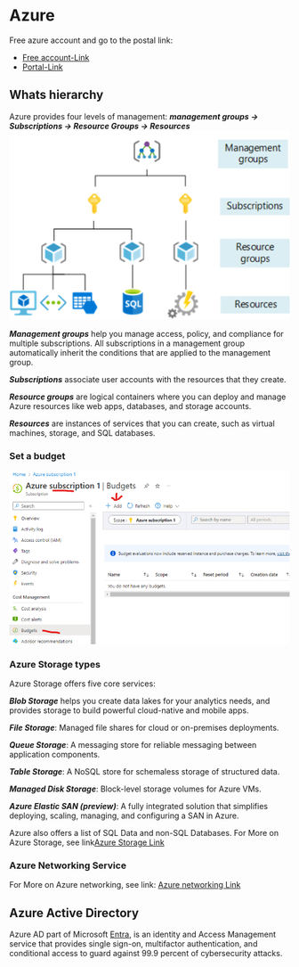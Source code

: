 # Azure 
Free azure account and go to the postal link:

- [Free account-Link](https://azure.microsoft.com/free/)
- [Portal-Link](https://portal.azure.com/)

## Whats hierarchy

Azure provides four levels of management: 
***management groups -> Subscriptions -> Resource Groups -> Resources***
 ![hierarchy](photos/hierarchy.png)

***Management groups*** help you manage access, policy, and compliance for 
multiple subscriptions. All subscriptions in a management group automatically 
inherit the conditions that are applied to the management group.

***Subscriptions*** associate user accounts with the resources that they create. 

***Resource groups*** are logical containers where you can deploy and manage 
Azure resources like web apps, databases, and storage accounts.

***Resources*** are instances of services that you can create, such as virtual 
machines, storage, and SQL databases.

### Set a budget
  ![budget](photos/budget.png)

### Azure Storage types
Azure Storage offers five core services:

***Blob Storage*** helps you create data lakes for your analytics needs, and provides storage 
 to build powerful cloud-native and mobile apps.

***File Storage***: Managed file shares for cloud or on-premises deployments.

***Queue Storage***: A messaging store for reliable messaging between application components.

***Table Storage***: A NoSQL store for schemaless storage of structured data.

***Managed Disk Storage***: Block-level storage volumes for Azure VMs.

***Azure Elastic SAN (preview)***: A fully integrated solution that simplifies deploying, 
scaling, managing, and configuring a SAN in Azure.

Azure also offers a list of SQL Data and non-SQL Databases.
For More on Azure Storage, see link[Azure Storage Link](https://learn.microsoft.com/en-us/azure/storage/common/storage-introduction)

### Azure Networking Service
For More on Azure networking, see link: [Azure networking Link](https://learn.microsoft.com/en-us/azure/networking/fundamentals/networking-overview)

## Azure Active Directory
Azure AD part of Microsoft [Entra](https://www.microsoft.com/en-us/security/business/microsoft-entra), is an identity and Access Management service that provides single sign-on, multifactor 
authentication, and conditional access to guard against 99.9 percent of cybersecurity attacks.
